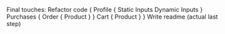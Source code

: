 Final touches:
Refactor code {
    Profile {
        Static Inputs
        Dynamic Inputs
    }
    Purchases {
        Order {
            Product
        }
    }
    Cart {
        Product
    }
}
Write readme (actual last step)
